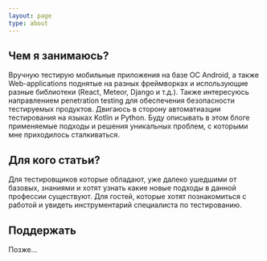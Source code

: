 ```yaml
---
layout: page
type: about
---
```

## Чем я занимаюсь?
Вручную тестирую мобильные приложения на базе OC Android, а также Web-applications поднятые на разных фреймворках и использующие разные библиотеки (React, Meteor, Django и т.д.). Также интересуюсь направлением penetration testing для обеспечения безопасности тестируемых продуктов. Двигаюсь в сторону автоматиазции тестирования на языках Kotlin и Python. Буду описывать в этом блоге применяемые подходы и решения уникальных проблем, с которыми мне приходилось сталкиваться.


## Для кого статьи?
Для тестировщиков которые обладают, уже далеко ушедшими от базовых, знаниями и хотят узнать какие новые подходы в данной профессии существуют. Для гостей, которые хотят познакомиться с работой и увидеть инструментарий специалиста по тестированию.

## Поддержать
Позже...


